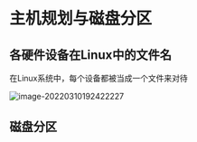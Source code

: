 # 主机规划与磁盘分区

## 各硬件设备在Linux中的文件名

在Linux系统中，每个设备都被当成一个文件来对待

 ![image-20220310192422227](C:\Users\Administrator\AppData\Roaming\Typora\typora-user-images\image-20220310192422227.png)

## 磁盘分区

### 
